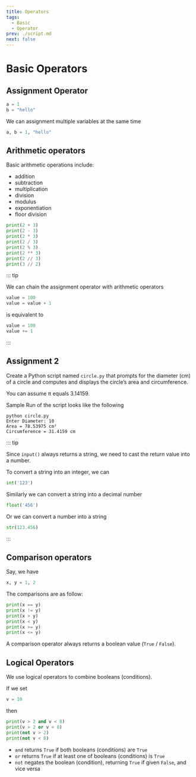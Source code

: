 ```yaml
---
title: Operators
tags:
  - Basic
  - Operator
prev: ./script.md
next: false
---
```


# Basic Operators

## Assignment Operator

```py
a = 1
b = "hello"
```

We can assignment multiple variables at the same time

```py
a, b = 1, "hello"
```

## Arithmetic operators

Basic arithmetic operations include:

- addition
- subtraction
- multiplication
- division
- modulus
- exponentiation
- floor division

```py
print(2 + 3)
print(2 - 3)
print(2 * 3)
print(2 / 3)
print(2 % 3)
print(2 ** 3)
print(2 // 3)
print(3 // 2)
```

::: tip

We can chain the assignment operator with arithmetic operators

```py
value = 100
value = value + 1
```

is equivalent to

```py
value = 100
value += 1
```

:::

## Assignment 2

Create a Python script named `circle.py` that prompts for the diameter (cm) of a circle and computes and displays the circle’s area and circumference.

You can assume π equals 3.14159.

Sample Run of the script looks like the following

```
python circle.py
Enter Diameter: 10
Area = 78.53975 cm²
Circumference = 31.4159 cm
```

::: tip

Since `input()` always returns a string, we need to cast the return value into a number.

To convert a string into an integer, we can

```py
int('123')
```

Similarly we can convert a string into a decimal number

```py
float('456')
```

Or we can convert a number into a string

```py
str(123.456)
```

:::

## Comparison operators

Say, we have

```py
x, y = 1, 2
```

The comparisons are as follow:

```py
print(x == y)
print(x != y)
print(x > y)
print(x < y)
print(x >= y)
print(x <= y)
```

A comparison operator always returns a boolean value (`True` / `False`).

## Logical Operators

We use logical operators to combine booleans (conditions).

If we set

```py
v = 10
```

then

```py
print(v > 2 and v < 8)
print(v > 2 or v < 8)
print(not v > 2)
print(not v < 8)
```

- `and` returns `True` if both booleans (conditions) are `True`
- `or` returns `True` if at least one of booleans (conditions) is `True`
- `not` negates the boolean (condition), returning `True` if given `False`, and vice versa
